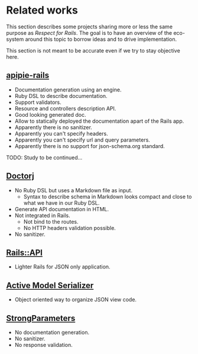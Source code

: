# Related works

This section describes some projects sharing more or less the same purpose as
_Respect for Rails_. The goal is to have an overview of the eco-system around this
topic to borrow ideas and to drive implementation.

This section is not meant to be accurate even if we try to stay objective here.

## [apipie-rails](https://github.com/Pajk/apipie-rails)

* Documentation generation using an engine.
* Ruby DSL to describe documentation.
* Support validators.
* Resource and controllers description API.
* Good looking generated doc.
* Allow to statically deployed the documentation apart of the Rails app.
* Apparently there is no sanitizer.
* Apparently you can't specify headers.
* Apparently you can't specify url and query parameters.
* Apparently there is no support for json-schema.org standard.

TODO: Study to be continued...

## [Doctorj](https://github.com/coopernurse/doctorj)

* No Ruby DSL but uses a Markdown file as input.
  * Syntax to describe schema in Markdown looks compact and close to what we have
    in our Ruby DSL.
* Generate API documentation in HTML.
* Not integrated in Rails.
  * Not bind to the routes.
  * No HTTP headers validation possible.
* No sanitizer.

## [Rails::API](https://github.com/rails-api/rails-api)

* Lighter Rails for JSON only application.

## [Active Model Serializer](https://github.com/rails-api/active_model_serializers)

* Object oriented way to organize JSON view code.

## [StrongParameters](https://github.com/rails/strong_parameters)

* No documentation generation.
* No sanitizer.
* No response validation.
